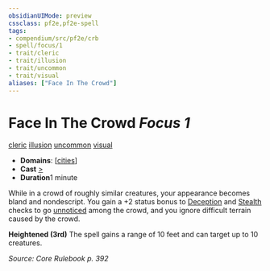 ```yaml
---
obsidianUIMode: preview
cssclass: pf2e,pf2e-spell
tags:
- compendium/src/pf2e/crb
- spell/focus/1
- trait/cleric
- trait/illusion
- trait/uncommon
- trait/visual
aliases: ["Face In The Crowd"]
---
```

# Face In The Crowd *Focus 1*   
[cleric](../../Rules/traits/cleric.md)  [illusion](../../Rules/traits/illusion.md)  [uncommon](../../Rules/traits/uncommon.md)  [visual](../../Rules/traits/visual.md)  

- **Domains**: [[cities](../setting/domains.md#Cities)]
- **Cast** [>](../../Rules/core-rulebook/chapter-9-playing-the-game.md#Actions "Single Action") 
- **Duration**1 minute

While in a crowd of roughly similar creatures, your appearance becomes bland and nondescript. You gain a +2 status bonus to [Deception](../skills.md#Deception) and [Stealth](../skills.md#Stealth) checks to go [unnoticed](../../Rules/conditions.md#Unnoticed) among the crowd, and you ignore difficult terrain caused by the crowd.

**Heightened (3rd)** The spell gains a range of 10 feet and can target up to 10 creatures.

*Source: Core Rulebook p. 392*